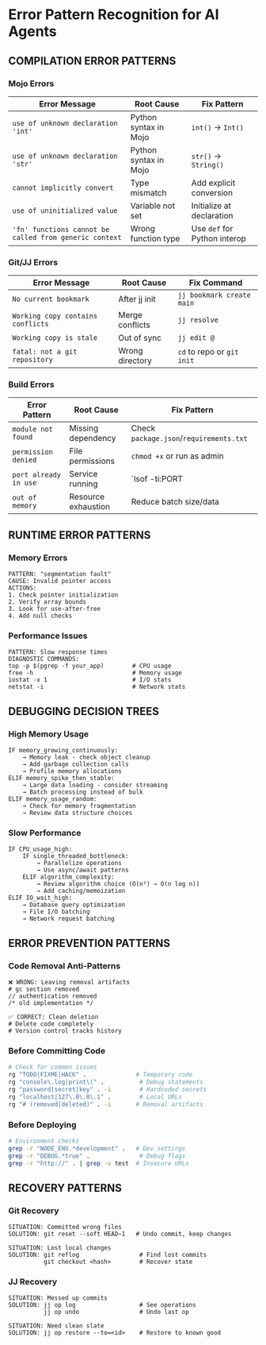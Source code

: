 # Error Pattern Recognition for AI Agents

## COMPILATION ERROR PATTERNS

### Mojo Errors
| Error Message | Root Cause | Fix Pattern |
|---------------|------------|-------------|
| `use of unknown declaration 'int'` | Python syntax in Mojo | `int()` → `Int()` |
| `use of unknown declaration 'str'` | Python syntax in Mojo | `str()` → `String()` |
| `cannot implicitly convert` | Type mismatch | Add explicit conversion |
| `use of uninitialized value` | Variable not set | Initialize at declaration |
| `'fn' functions cannot be called from generic context` | Wrong function type | Use `def` for Python interop |

### Git/JJ Errors  
| Error Message | Root Cause | Fix Command |
|---------------|------------|-------------|
| `No current bookmark` | After jj init | `jj bookmark create main` |
| `Working copy contains conflicts` | Merge conflicts | `jj resolve` |
| `Working copy is stale` | Out of sync | `jj edit @` |
| `fatal: not a git repository` | Wrong directory | `cd` to repo or `git init` |

### Build Errors
| Error Pattern | Root Cause | Fix Pattern |
|---------------|------------|-------------|
| `module not found` | Missing dependency | Check `package.json`/`requirements.txt` |
| `permission denied` | File permissions | `chmod +x` or run as admin |
| `port already in use` | Service running | `lsof -ti:PORT | xargs kill` |
| `out of memory` | Resource exhaustion | Reduce batch size/data |

## RUNTIME ERROR PATTERNS

### Memory Errors
```
PATTERN: "segmentation fault"
CAUSE: Invalid pointer access
ACTIONS:
1. Check pointer initialization
2. Verify array bounds  
3. Look for use-after-free
4. Add null checks
```

### Performance Issues
```
PATTERN: Slow response times
DIAGNOSTIC COMMANDS:
top -p $(pgrep -f your_app)        # CPU usage
free -h                            # Memory usage
iostat -x 1                        # I/O stats
netstat -i                         # Network stats
```

## DEBUGGING DECISION TREES

### High Memory Usage
```
IF memory_growing_continuously:
    → Memory leak - check object cleanup
    → Add garbage collection calls
    → Profile memory allocations
ELIF memory_spike_then_stable:
    → Large data loading - consider streaming
    → Batch processing instead of bulk
ELIF memory_usage_random:
    → Check for memory fragmentation
    → Review data structure choices
```

### Slow Performance  
```
IF CPU_usage_high:
    IF single_threaded_bottleneck:
        → Parallelize operations
        → Use async/await patterns
    ELIF algorithm_complexity:
        → Review algorithm choice (O(n²) → O(n log n))
        → Add caching/memoization
ELIF IO_wait_high:
    → Database query optimization  
    → File I/O batching
    → Network request batching
```

## ERROR PREVENTION PATTERNS

### Code Removal Anti-Patterns
```
❌ WRONG: Leaving removal artifacts
# gc section removed
// authentication removed  
/* old implementation */

✅ CORRECT: Clean deletion
# Delete code completely
# Version control tracks history
```

### Before Committing Code
```bash
# Check for common issues
rg "TODO|FIXME|HACK" .              # Temporary code
rg "console\.log|print\(" .          # Debug statements  
rg "password|secret|key" . -i        # Hardcoded secrets
rg "localhost|127\.0\.0\.1" .        # Local URLs
rg "# (removed|deleted)" . -i       # Removal artifacts
```

### Before Deploying
```bash
# Environment checks
grep -r "NODE_ENV.*development" .   # Dev settings
grep -r "DEBUG.*true" .              # Debug flags
grep -r "http://" . | grep -v test  # Insecure URLs
```

## RECOVERY PATTERNS

### Git Recovery
```
SITUATION: Committed wrong files
SOLUTION: git reset --soft HEAD~1   # Undo commit, keep changes

SITUATION: Lost local changes  
SOLUTION: git reflog                 # Find lost commits
          git checkout <hash>        # Recover state
```

### JJ Recovery  
```
SITUATION: Messed up commits
SOLUTION: jj op log                  # See operations
          jj op undo                 # Undo last op

SITUATION: Need clean slate
SOLUTION: jj op restore --to=<id>    # Restore to known good
```